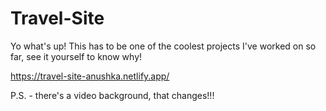 # Travel-Site

Yo what's up!
This has to be one of the coolest projects I've worked on so far, see it yourself to know why!

https://travel-site-anushka.netlify.app/

P.S. - there's a video background, that changes!!!
